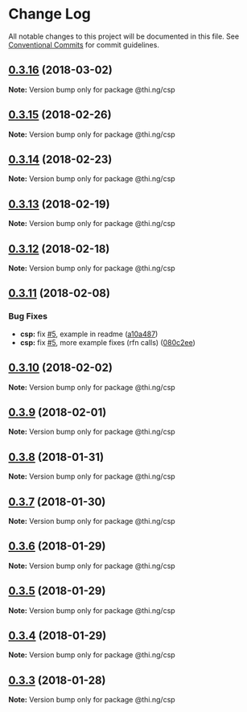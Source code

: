 # Change Log

All notable changes to this project will be documented in this file.
See [Conventional Commits](https://conventionalcommits.org) for commit guidelines.

<a name="0.3.16"></a>
## [0.3.16](https://github.com/thi-ng/umbrella/compare/@thi.ng/csp@0.3.15...@thi.ng/csp@0.3.16) (2018-03-02)




**Note:** Version bump only for package @thi.ng/csp

<a name="0.3.15"></a>
## [0.3.15](https://github.com/thi-ng/umbrella/compare/@thi.ng/csp@0.3.14...@thi.ng/csp@0.3.15) (2018-02-26)




**Note:** Version bump only for package @thi.ng/csp

<a name="0.3.14"></a>
## [0.3.14](https://github.com/thi-ng/umbrella/compare/@thi.ng/csp@0.3.13...@thi.ng/csp@0.3.14) (2018-02-23)




**Note:** Version bump only for package @thi.ng/csp

<a name="0.3.13"></a>
## [0.3.13](https://github.com/thi-ng/umbrella/compare/@thi.ng/csp@0.3.12...@thi.ng/csp@0.3.13) (2018-02-19)




**Note:** Version bump only for package @thi.ng/csp

<a name="0.3.12"></a>
## [0.3.12](https://github.com/thi-ng/umbrella/compare/@thi.ng/csp@0.3.11...@thi.ng/csp@0.3.12) (2018-02-18)




**Note:** Version bump only for package @thi.ng/csp

<a name="0.3.11"></a>
## [0.3.11](https://github.com/thi-ng/umbrella/compare/@thi.ng/csp@0.3.10...@thi.ng/csp@0.3.11) (2018-02-08)


### Bug Fixes

* **csp:** fix [#5](https://github.com/thi-ng/umbrella/issues/5), example in readme ([a10a487](https://github.com/thi-ng/umbrella/commit/a10a487))
* **csp:** fix [#5](https://github.com/thi-ng/umbrella/issues/5), more example fixes (rfn calls) ([080c2ee](https://github.com/thi-ng/umbrella/commit/080c2ee))




<a name="0.3.10"></a>
## [0.3.10](https://github.com/thi-ng/umbrella/compare/@thi.ng/csp@0.3.9...@thi.ng/csp@0.3.10) (2018-02-02)




**Note:** Version bump only for package @thi.ng/csp

<a name="0.3.9"></a>
## [0.3.9](https://github.com/thi-ng/umbrella/compare/@thi.ng/csp@0.3.8...@thi.ng/csp@0.3.9) (2018-02-01)




**Note:** Version bump only for package @thi.ng/csp

<a name="0.3.8"></a>
## [0.3.8](https://github.com/thi-ng/umbrella/compare/@thi.ng/csp@0.3.7...@thi.ng/csp@0.3.8) (2018-01-31)




**Note:** Version bump only for package @thi.ng/csp

<a name="0.3.7"></a>
## [0.3.7](https://github.com/thi-ng/umbrella/compare/@thi.ng/csp@0.3.6...@thi.ng/csp@0.3.7) (2018-01-30)




**Note:** Version bump only for package @thi.ng/csp

<a name="0.3.6"></a>
## [0.3.6](https://github.com/thi-ng/umbrella/compare/@thi.ng/csp@0.3.5...@thi.ng/csp@0.3.6) (2018-01-29)




**Note:** Version bump only for package @thi.ng/csp

<a name="0.3.5"></a>
## [0.3.5](https://github.com/thi-ng/umbrella/compare/@thi.ng/csp@0.3.4...@thi.ng/csp@0.3.5) (2018-01-29)




**Note:** Version bump only for package @thi.ng/csp

<a name="0.3.4"></a>
## [0.3.4](https://github.com/thi-ng/umbrella/compare/@thi.ng/csp@0.3.3...@thi.ng/csp@0.3.4) (2018-01-29)




**Note:** Version bump only for package @thi.ng/csp

<a name="0.3.3"></a>
## [0.3.3](https://github.com/thi-ng/umbrella/compare/@thi.ng/csp@0.3.2...@thi.ng/csp@0.3.3) (2018-01-28)




**Note:** Version bump only for package @thi.ng/csp

